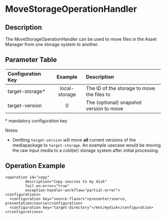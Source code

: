 # MoveStorageOperationHandler

## Description
The MoveStorageOperationHandler can be used to move files in the Asset Manager from one storage system to another.

## Parameter Table

|Configuration Key|Example           |Description                                       |
|:----------------|:----------------:|:-------------------------------------------------|
|target-storage*  |local-storage     |The ID of the storage to move the files to        |
|target-version   |0                 |The (optional) snapshot version to move           |

\* mandatory configuration key

Notes:

* Omitting `target-version` will move **all** current versions of the mediapackage to `target-storage`.  An example
  usecase would be moving the raw input media to a cold(er) storage system after initial processing.

## Operation Example

    <operation id="copy"
             description="Copy sources to my disk"
             fail-on-error="true"
             exception-handler-workflow="partial-error">
    <configurations>
      <configuration key="source-flavors">presenter/source, presentation/source</configuration>
      <configuration key="target-directory">/mnt/mydisk</configuration>
    </configurations>
  </operation>

